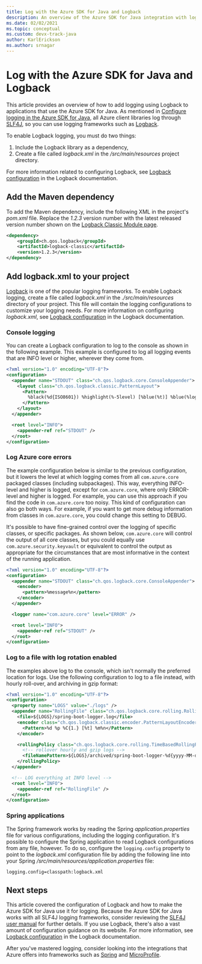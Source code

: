 ```yaml
---
title: Log with the Azure SDK for Java and Logback
description: An overview of the Azure SDK for Java integration with logback
ms.date: 02/02/2021
ms.topic: conceptual
ms.custom: devx-track-java
author: KarlErickson
ms.author: srnagar
---
```


# Log with the Azure SDK for Java and Logback

This article provides an overview of how to add logging using Logback to applications that use the Azure SDK for Java. As mentioned in [Configure logging in the Azure SDK for Java](logging-overview.md), all Azure client libraries log through [SLF4J](http://www.slf4j.org/), so you can use logging frameworks such as [Logback](http://logback.qos.ch/).

To enable Logback logging, you must do two things:

1. Include the Logback library as a dependency,
2. Create a file called *logback.xml* in the */src/main/resources* project directory.

For more information related to configuring Logback, see [Logback configuration](http://logback.qos.ch/manual/configuration.html) in the Logback documentation.

## Add the Maven dependency

To add the Maven dependency, include the following XML in the project's *pom.xml* file. Replace the *1.2.3* version number with the latest released version number shown on the [Logback Classic Module page](https://mvnrepository.com/artifact/ch.qos.logback/logback-classic).

```xml
<dependency>
    <groupId>ch.qos.logback</groupId>
    <artifactId>logback-classic</artifactId>
    <version>1.2.3</version>
</dependency>
```

## Add logback.xml to your project

[Logback](https://logback.qos.ch/manual/introduction.html) is one of the popular logging frameworks. To enable Logback logging, create a file called *logback.xml* in the *./src/main/resources* directory of your project. This file will contain the logging configurations to customize your logging needs. For more information on configuring *logback.xml*, see [Logback configuration](https://logback.qos.ch/manual/configuration.html) in the Logback documentation.

### Console logging

You can create a Logback configuration to log to the console as shown in the following example. This example is configured to log all logging events that are INFO level or higher, wherever they come from.

```xml
<?xml version="1.0" encoding="UTF-8"?>
<configuration>
  <appender name="STDOUT" class="ch.qos.logback.core.ConsoleAppender">
    <layout class="ch.qos.logback.classic.PatternLayout">
      <Pattern>
        %black(%d{ISO8601}) %highlight(%-5level) [%blue(%t)] %blue(%logger{100}): %msg%n%throwable
      </Pattern>
    </layout>
  </appender>

  <root level="INFO">
    <appender-ref ref="STDOUT" />
  </root>
</configuration>
```

### Log Azure core errors

The example configuration below is similar to the previous configuration, but it lowers the level at which logging comes from all `com.azure.core` packaged classes (including subpackages). This way, everything INFO-level and higher is logged, except for `com.azure.core`, where only ERROR-level and higher is logged. For example, you can use this approach if you find the code in `com.azure.core` too noisy. This kind of configuration can also go both ways. For example, if you want to get more debug information from classes in `com.azure.core`, you could change this setting to DEBUG.

It's possible to have fine-grained control over the logging of specific classes, or specific packages. As shown below, `com.azure.core` will control the output of all core classes, but you could equally use `com.azure.security.keyvault` or equivalent to control the output as appropriate for the circumstances that are most informative in the context of the running application.

```xml
<?xml version="1.0" encoding="UTF-8"?>
<configuration>
  <appender name="STDOUT" class="ch.qos.logback.core.ConsoleAppender">
    <encoder>
      <pattern>%message%n</pattern>
    </encoder>
  </appender>

  <logger name="com.azure.core" level="ERROR" />

  <root level="INFO">
    <appender-ref ref="STDOUT" />
  </root>
</configuration>
```

### Log to a file with log rotation enabled

The examples above log to the console, which isn't normally the preferred location for logs. Use the following configuration to log to a file instead, with hourly roll-over, and archiving in gzip format:

```xml
<?xml version="1.0" encoding="UTF-8"?>
<configuration>
  <property name="LOGS" value="./logs" />
  <appender name="RollingFile" class="ch.qos.logback.core.rolling.RollingFileAppender">
    <file>${LOGS}/spring-boot-logger.log</file>
    <encoder class="ch.qos.logback.classic.encoder.PatternLayoutEncoder">
      <Pattern>%d %p %C{1.} [%t] %m%n</Pattern>
    </encoder>

    <rollingPolicy class="ch.qos.logback.core.rolling.TimeBasedRollingPolicy">
      <!-- rollover hourly and gzip logs -->
      <fileNamePattern>${LOGS}/archived/spring-boot-logger-%d{yyyy-MM-dd-HH}.log.gz</fileNamePattern>
    </rollingPolicy>
  </appender>

  <!-- LOG everything at INFO level -->
  <root level="INFO">
    <appender-ref ref="RollingFile" />
  </root>
</configuration>
```

### Spring applications

The Spring framework works by reading the Spring *application.properties* file for various configurations, including the logging configuration. It's possible to configure the Spring application to read Logback configurations from any file, however. To do so, configure the `logging.config` property to point to the *logback.xml* configuration file by adding the following line into your Spring */src/main/resources/application.properties* file:

```properties
logging.config=classpath:logback.xml
```

## Next steps

This article covered the configuration of Logback and how to make the Azure SDK for Java use it for logging. Because the Azure SDK for Java works with all SLF4J logging frameworks, consider reviewing the [SLF4J user manual](http://www.slf4j.org/manual.html) for further details. If you use Logback, there's also a vast amount of configuration guidance on its website. For more information, see [Logback configuration](http://logback.qos.ch/manual/configuration.html) in the Logback documentation.

After you've mastered logging, consider looking into the integrations that Azure offers into frameworks such as [Spring](../spring-framework/spring-boot-starters-for-azure.md) and [MicroProfile](../eclipse-microprofile/index.yml).